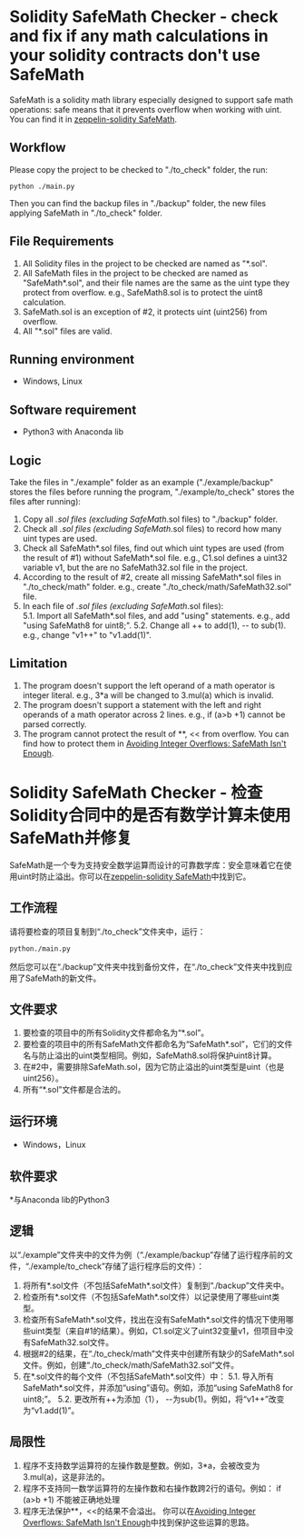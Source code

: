 # Solidity SafeMath Checker - check and fix if any math calculations in your solidity contracts don't use SafeMath
SafeMath is a solidity math library especially designed to support safe math operations: safe means that it prevents overflow when working with uint. You can find it in [zeppelin-solidity SafeMath](https://github.com/OpenZeppelin/openzeppelin-solidity/blob/master/contracts/math/SafeMath.sol).  
  
## Workflow  
Please copy the project to be checked to "./to_check" folder, the run:  
```shell  
python ./main.py  
```  
Then you can find the backup files in "./backup" folder, the new files applying SafeMath in "./to_check" folder.
  
## File Requirements  
1. All Solidity files in the project to be checked are named as "*.sol".
2. All SafeMath files in the project to be checked are named as "SafeMath*.sol", and their file names are the same as the uint type they protect from overflow. e.g., SafeMath8.sol is to protect the uint8 calculation.
3. SafeMath.sol is an exception of #2, it protects uint (uint256) from overflow.
4. All "*.sol" files are valid.
  
## Running environment  
* Windows, Linux  
  
## Software requirement  
* Python3 with Anaconda lib  
  
## Logic  
Take the files in "./example" folder as an example ("./example/backup" stores the files before running the program, "./example/to_check" stores the files after running):  
1. Copy all *.sol files (excluding SafeMath*.sol files) to "./backup" folder.  
2. Check all *.sol files (excluding SafeMath*.sol files) to record how many uint types are used.  
3. Check all SafeMath*.sol files, find out which uint types are used (from the result of #1) without SafeMath*.sol file. e.g., C1.sol defines a uint32 variable v1, but the are no SafeMath32.sol file in the project.  
4. According to the result of #2, create all missing SafeMath*.sol files in "./to_check/math" folder. e.g., create "./to_check/math/SafeMath32.sol" file.  
5. In each file of *.sol files (excluding SafeMath*.sol files):  
5.1. Import all SafeMath*.sol files, and add "using" statements. e.g., add "using SafeMath8 for uint8;".
5.2. Change all ++ to add(1), -- to sub(1). e.g., change "v1++" to "v1.add(1)".  

## Limitation
1. The program doesn't support the left operand of a math operator is integer literal. e.g., 3*a will be changed to 3.mul(a) which is invalid. 
2. The program doesn't support a statement with the left and right operands of a math operator across 2 lines. e.g.,
if (a>b
+1)
cannot be parsed correctly.
3. The program cannot protect the result of **, << from overflow. You can find how to protect them in [Avoiding Integer Overflows: SafeMath Isn't Enough](https://programtheblockchain.com/posts/2018/04/27/avoiding-integer-overflows-safemath-isnt-enough/).  


# Solidity SafeMath Checker - 检查Solidity合同中的是否有数学计算未使用SafeMath并修复
SafeMath是一个专为支持安全数学运算而设计的可靠数学库：安全意味着它在使用uint时防止溢出。你可以在[zeppelin-solidity SafeMath](https://github.com/OpenZeppelin/openzeppelin-solidity/blob/master/contracts/math/SafeMath.sol)中找到它。

## 工作流程
请将要检查的项目复制到“./to_check”文件夹中，运行：
```shell
python./main.py
```
然后您可以在“./backup”文件夹中找到备份文件，在“./to_check”文件夹中找到应用了SafeMath的新文件。

## 文件要求
1. 要检查的项目中的所有Solidity文件都命名为“*.sol”。
2. 要检查的项目中的所有SafeMath文件都命名为“SafeMath*.sol”，它们的文件名与防止溢出的uint类型相同。例如，SafeMath8.sol将保护uint8计算。
3. 在#2中，需要排除SafeMath.sol，因为它防止溢出的uint类型是uint（也是uint256）。
4. 所有“*.sol”文件都是合法的。

## 运行环境
* Windows，Linux

## 软件要求
*与Anaconda lib的Python3

## 逻辑
以“./example”文件夹中的文件为例（“./example/backup”存储了运行程序前的文件，“./example/to_check”存储了运行程序后的文件）：
1. 将所有*.sol文件（不包括SafeMath*.sol文件）复制到“./backup”文件夹中。
2. 检查所有*.sol文件（不包括SafeMath*.sol文件）以记录使用了哪些uint类型。
3. 检查所有SafeMath*.sol文件，找出在没有SafeMath*.sol文件的情况下使用哪些uint类型（来自#1的结果）。例如，C1.sol定义了uint32变量v1，但项目中没有SafeMath32.sol文件。
4. 根据#2的结果，在“./to_check/math”文件夹中创建所有缺少的SafeMath*.sol文件。例如，创建“./to_check/math/SafeMath32.sol”文件。
5. 在*.sol文件的每个文件（不包括SafeMath*.sol文件）中：
5.1. 导入所有SafeMath*.sol文件，并添加“using”语句。例如，添加“using SafeMath8 for uint8;”。
5.2. 更改所有++为添加（1）， --为sub(1)。例如，将“v1++”改变为“v1.add(1)”。

## 局限性
1. 程序不支持数学运算符的左操作数是整数。例如，3*a，会被改变为3.mul(a)，这是非法的。
2. 程序不支持同一数学运算符的左操作数和右操作数跨2行的语句。例如：
if (a>b
+1)
不能被正确地处理
3. 程序无法保护**，<<的结果不会溢出。 
你可以在[Avoiding Integer Overflows: SafeMath Isn't Enough](https://programtheblockchain.com/posts/2018/04/27/avoiding-integer-overflows-safemath-isnt-enough/)中找到保护这些运算的思路。
